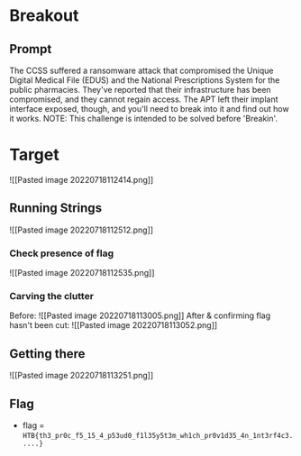 # Breakout

## Prompt 
The CCSS suffered a ransomware attack that compromised the Unique Digital Medical File (EDUS) and the National Prescriptions System for the public pharmacies. They've reported that their infrastructure has been compromised, and they cannot regain access. The APT left their implant interface exposed, though, and you'll need to break into it and find out how it works. NOTE: This challenge is intended to be solved before 'Breakin'.

# Target
![[Pasted image 20220718112414.png]]

## Running Strings
![[Pasted image 20220718112512.png]]

### Check presence of flag
![[Pasted image 20220718112535.png]]

### Carving the clutter
Before: ![[Pasted image 20220718113005.png]]
After & confirming flag hasn't been cut:
![[Pasted image 20220718113052.png]]

## Getting there
![[Pasted image 20220718113251.png]]

## Flag
- flag = `HTB{th3_pr0c_f5_15_4_p53ud0_f1l35y5t3m_wh1ch_pr0v1d35_4n_1nt3rf4c3.....}`